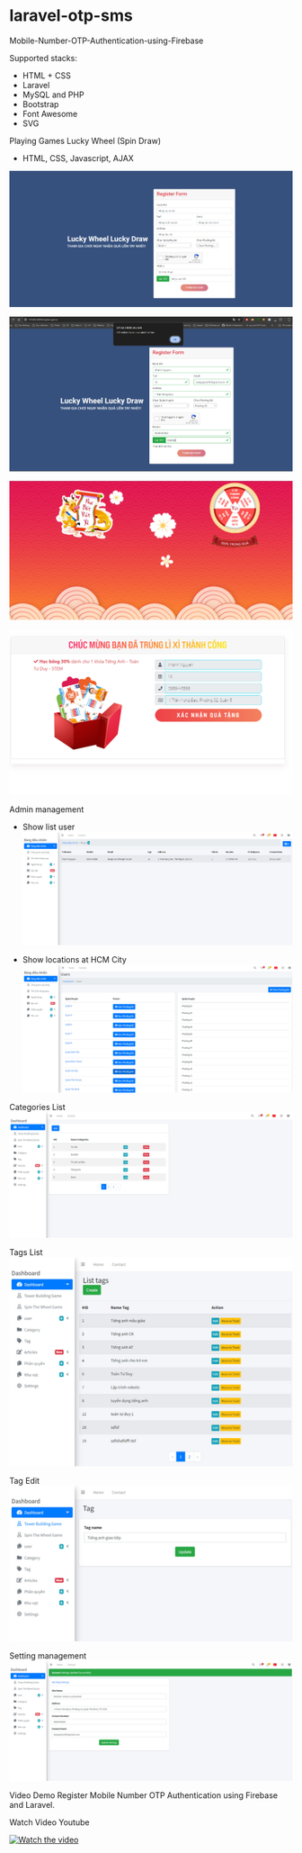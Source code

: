 # laravel-otp-sms
Mobile-Number-OTP-Authentication-using-Firebase

Supported stacks:

- HTML + CSS
- Laravel 
- MySQL and PHP
- Bootstrap
- Font Awesome
- SVG

Playing Games Lucky Wheel (Spin Draw)
- HTML, CSS, Javascript, AJAX

![Alt Form Register](https://github.com/designpro24h/laravel-otp-sms/blob/main/screenshot/frm_register.jpg)

![Alt Form OTP ](https://github.com/designpro24h/laravel-otp-sms/blob/main/screenshot/check_sms_otp_success.jpg)

![Alt Form OTP ](https://github.com/designpro24h/laravel-otp-sms/blob/main/screenshot/play_spin_luckwheel.jpg)

![Alt Form OTP ](https://github.com/designpro24h/laravel-otp-sms/blob/main/screenshot/winwin-luckywheel.jpg)

Admin management 
- Show list user 
![Alt Form OTP ](https://github.com/designpro24h/laravel-otp-sms/blob/main/screenshot/admin_management.jpg)

- Show locations at HCM City
![Alt Form OTP ](https://github.com/designpro24h/laravel-otp-sms/blob/main/screenshot/zone_management.jpg)

Categories List
![Alt Categories List](https://github.com/designpro24h/laravel-otp-sms/blob/main/screenshot/category.jpg)

Tags List
![Alt Tag List](https://github.com/designpro24h/laravel-otp-sms/blob/main/screenshot/tags.jpg)

Tag Edit
![Alt Tag List](https://github.com/designpro24h/laravel-otp-sms/blob/main/screenshot/tag_edit.jpg)

Setting management
![Alt Tag List](https://github.com/designpro24h/laravel-otp-sms/blob/main/screenshot/settings.jpg)

Video Demo Register Mobile Number OTP Authentication using Firebase and Laravel.

Watch Video Youtube

[![Watch the video](https://i9.ytimg.com/vi_webp/0I2fngt7blw/mqdefault.webp?v=66a76e55&sqp=CPzbnbUG&rs=AOn4CLDfXSiMzWB0jEp3C8h78M684ZtLOA)](https://youtu.be/0I2fngt7blw)